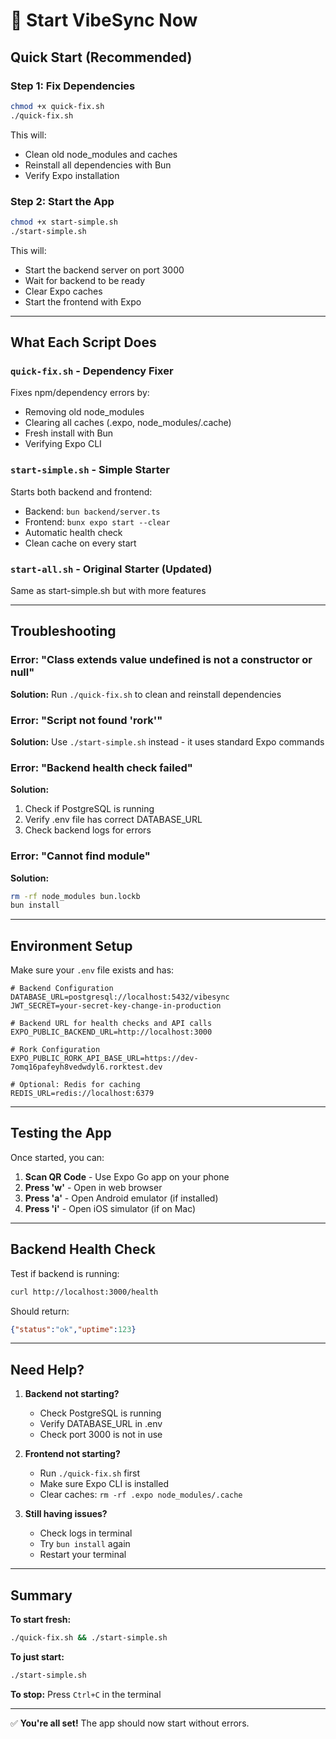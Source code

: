 # 🚀 Start VibeSync Now

## Quick Start (Recommended)

### Step 1: Fix Dependencies
```bash
chmod +x quick-fix.sh
./quick-fix.sh
```

This will:
- Clean old node_modules and caches
- Reinstall all dependencies with Bun
- Verify Expo installation

### Step 2: Start the App
```bash
chmod +x start-simple.sh
./start-simple.sh
```

This will:
- Start the backend server on port 3000
- Wait for backend to be ready
- Clear Expo caches
- Start the frontend with Expo

---

## What Each Script Does

### `quick-fix.sh` - Dependency Fixer
Fixes npm/dependency errors by:
- Removing old node_modules
- Clearing all caches (.expo, node_modules/.cache)
- Fresh install with Bun
- Verifying Expo CLI

### `start-simple.sh` - Simple Starter
Starts both backend and frontend:
- Backend: `bun backend/server.ts`
- Frontend: `bunx expo start --clear`
- Automatic health check
- Clean cache on every start

### `start-all.sh` - Original Starter (Updated)
Same as start-simple.sh but with more features

---

## Troubleshooting

### Error: "Class extends value undefined is not a constructor or null"
**Solution:** Run `./quick-fix.sh` to clean and reinstall dependencies

### Error: "Script not found 'rork'"
**Solution:** Use `./start-simple.sh` instead - it uses standard Expo commands

### Error: "Backend health check failed"
**Solution:** 
1. Check if PostgreSQL is running
2. Verify .env file has correct DATABASE_URL
3. Check backend logs for errors

### Error: "Cannot find module"
**Solution:**
```bash
rm -rf node_modules bun.lockb
bun install
```

---

## Environment Setup

Make sure your `.env` file exists and has:

```env
# Backend Configuration
DATABASE_URL=postgresql://localhost:5432/vibesync
JWT_SECRET=your-secret-key-change-in-production

# Backend URL for health checks and API calls
EXPO_PUBLIC_BACKEND_URL=http://localhost:3000

# Rork Configuration
EXPO_PUBLIC_RORK_API_BASE_URL=https://dev-7omq16pafeyh8vedwdyl6.rorktest.dev

# Optional: Redis for caching
REDIS_URL=redis://localhost:6379
```

---

## Testing the App

Once started, you can:

1. **Scan QR Code** - Use Expo Go app on your phone
2. **Press 'w'** - Open in web browser
3. **Press 'a'** - Open Android emulator (if installed)
4. **Press 'i'** - Open iOS simulator (if on Mac)

---

## Backend Health Check

Test if backend is running:
```bash
curl http://localhost:3000/health
```

Should return:
```json
{"status":"ok","uptime":123}
```

---

## Need Help?

1. **Backend not starting?**
   - Check PostgreSQL is running
   - Verify DATABASE_URL in .env
   - Check port 3000 is not in use

2. **Frontend not starting?**
   - Run `./quick-fix.sh` first
   - Make sure Expo CLI is installed
   - Clear caches: `rm -rf .expo node_modules/.cache`

3. **Still having issues?**
   - Check logs in terminal
   - Try `bun install` again
   - Restart your terminal

---

## Summary

**To start fresh:**
```bash
./quick-fix.sh && ./start-simple.sh
```

**To just start:**
```bash
./start-simple.sh
```

**To stop:**
Press `Ctrl+C` in the terminal

---

✅ **You're all set!** The app should now start without errors.

